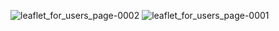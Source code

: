 ![leaflet_for_users_page-0002](https://github.com/skandarchahbouni/vehicle_anti_theft_mobile_app_flutter/assets/90493112/88b2efcc-2272-4f52-a417-b973c5280afa)
![leaflet_for_users_page-0001](https://github.com/skandarchahbouni/vehicle_anti_theft_mobile_app_flutter/assets/90493112/9390b05a-cee5-4b5f-9734-98f0240b1630)

